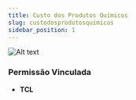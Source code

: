 ```yaml
---
title: Custo dos Produtos Químicos
slug: custodosprodutosquimicos
sidebar_position: 1
---
```


![Alt text](image-1.png)





### Permissão Vinculada

- **TCL**